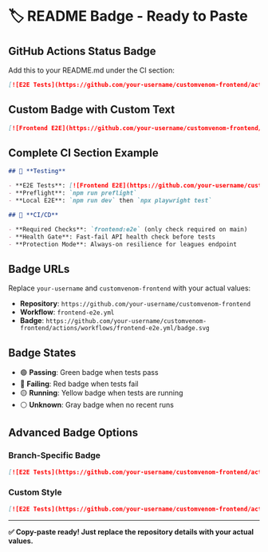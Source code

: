 # 🏷️ **README Badge - Ready to Paste**

## **GitHub Actions Status Badge**

Add this to your README.md under the CI section:

```markdown
[![E2E Tests](https://github.com/your-username/customvenom-frontend/actions/workflows/frontend-e2e.yml/badge.svg)](https://github.com/your-username/customvenom-frontend/actions/workflows/frontend-e2e.yml)
```

## **Custom Badge with Custom Text**

```markdown
[![Frontend E2E](https://github.com/your-username/customvenom-frontend/actions/workflows/frontend-e2e.yml/badge.svg?label=Frontend%20E2E)](https://github.com/your-username/customvenom-frontend/actions/workflows/frontend-e2e.yml)
```

## **Complete CI Section Example**

```markdown
## 🧪 **Testing**

- **E2E Tests**: [![Frontend E2E](https://github.com/your-username/customvenom-frontend/actions/workflows/frontend-e2e.yml/badge.svg?label=Frontend%20E2E)](https://github.com/your-username/customvenom-frontend/actions/workflows/frontend-e2e.yml)
- **Preflight**: `npm run preflight`
- **Local E2E**: `npm run dev` then `npx playwright test`

## 🚀 **CI/CD**

- **Required Checks**: `frontend:e2e` (only check required on main)
- **Health Gate**: Fast-fail API health check before tests
- **Protection Mode**: Always-on resilience for leagues endpoint
```

## **Badge URLs**

Replace `your-username` and `customvenom-frontend` with your actual values:

- **Repository**: `https://github.com/your-username/customvenom-frontend`
- **Workflow**: `frontend-e2e.yml`
- **Badge**: `https://github.com/your-username/customvenom-frontend/actions/workflows/frontend-e2e.yml/badge.svg`

## **Badge States**

- 🟢 **Passing**: Green badge when tests pass
- 🔴 **Failing**: Red badge when tests fail
- 🟡 **Running**: Yellow badge when tests are running
- ⚪ **Unknown**: Gray badge when no recent runs

## **Advanced Badge Options**

### **Branch-Specific Badge**
```markdown
[![E2E Tests](https://github.com/your-username/customvenom-frontend/actions/workflows/frontend-e2e.yml/badge.svg?branch=main)](https://github.com/your-username/customvenom-frontend/actions/workflows/frontend-e2e.yml)
```

### **Custom Style**
```markdown
[![E2E Tests](https://github.com/your-username/customvenom-frontend/actions/workflows/frontend-e2e.yml/badge.svg?style=flat-square)](https://github.com/your-username/customvenom-frontend/actions/workflows/frontend-e2e.yml)
```

---

**✅ Copy-paste ready! Just replace the repository details with your actual values.**
